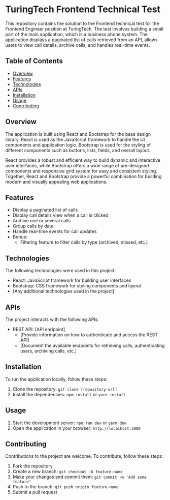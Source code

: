 # TuringTech Frontend Technical Test

This repository contains the solution to the Frontend technical test for the Frontend Engineer position at TuringTech. The test involves building a small part of the main application, which is a business phone system. The application displays a paginated list of calls retrieved from an API, allows users to view call details, archive calls, and handles real-time events.

## Table of Contents

- [Overview](#overview)
- [Features](#features)
- [Technologies](#technologies)
- [APIs](#apis)
- [Installation](#installation)
- [Usage](#usage)
- [Contributing](#contributing)

## Overview

The application is built using React and Bootstrap for the base design library. React is used as the JavaScript framework to handle the UI components and application logic. Bootstrap is used for the styling of different components such as buttons, lists, fields, and overall layout.

React provides a robust and efficient way to build dynamic and interactive user interfaces, while Bootstrap offers a wide range of pre-designed components and responsive grid system for easy and consistent styling. Together, React and Bootstrap provide a powerful combination for building modern and visually appealing web applications.

## Features

- Display a paginated list of calls
- Display call details view when a call is clicked
- Archive one or several calls
- Group calls by date
- Handle real-time events for call updates
- Bonus:
  - Filtering feature to filter calls by type (archived, missed, etc.)

## Technologies

The following technologies were used in this project:

- React: JavaScript framework for building user interfaces
- Bootstrap: CSS framework for styling components and layout
- [Any additional technologies used in the project]

## APIs

The project interacts with the following APIs:

- REST API: [API endpoint]
  - [Provide information on how to authenticate and access the REST API]
  - [Document the available endpoints for retrieving calls, authenticating users, archiving calls, etc.]

## Installation

To run the application locally, follow these steps:

1. Clone the repository: `git clone [repository-url]`
2. Install the dependencies: `npm install` or `yarn install`

## Usage

1. Start the development server: `npm run dev` or `yarn dev`
2. Open the application in your browser: `http://localhost:3000`

## Contributing

Contributions to the project are welcome. To contribute, follow these steps:

1. Fork the repository
2. Create a new branch: `git checkout -b feature-name`
3. Make your changes and commit them: `git commit -m 'Add some feature'`
4. Push to the branch: `git push origin feature-name`
5. Submit a pull request

